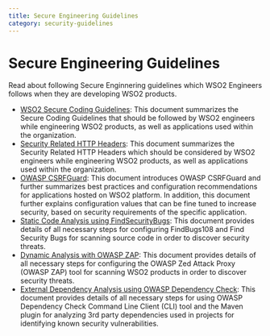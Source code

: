 ```yaml
---
title: Secure Engineering Guidelines
category: security-guidelines
---
```


# Secure Engineering Guidelines
Read about following Secure Enginnering guidelines which WSO2 Engineers follows when they are developing WSO2 products.

* [WSO2 Secure Coding Guidelines]({{#base_path#}}/security-guidelines/secure-engineering-guidelines/secure-coding-guidlines/introduction/): This document summarizes the Secure Coding Guidelines that should be followed by WSO2 engineers while engineering WSO2 products, as well as applications used within the organization.
* [Security Related HTTP Headers]({{#base_path#}}/security-guidelines/secure-engineering-guidelines/security-related-http-headers/): This document summarizes the Security Related HTTP Headers which should be considered by WSO2 engineers while engineering WSO2 products, as well as applications used within the organization.
* [OWASP CSRFGuard]({{#base_path#}}/security-guidelines/secure-engineering-guidelines/owasp-csrf-guard/): This document introduces OWASP CSRFGuard and further summarizes best practices and configuration recommendations for applications hosted on WSO2 platform. In addition, this document further explains configuration values that can be fine tuned to increase security, based on security requirements of the specific application.
* [Static Code Analysis using FindSecurityBugs]({{#base_path#}}/security-guidelines/secure-engineering-guidelines/static-code-analysis-using-findsecuritybugs/): This document provides details of all necessary steps for configuring FindBugs108 and Find Security Bugs for scanning source code in order to discover security threats.
* [Dynamic Analysis with OWASP ZAP]({{#base_path#}}/security-guidelines/secure-engineering-guidelines/dynamic-analysis-with-owasp-zap/): This document provides details of all necessary steps for configuring the OWASP Zed Attack Proxy (OWASP ZAP) tool for scanning WSO2 products in order to discover security threats.
* [External Dependency Analysis using OWASP Dependency Check]({{#base_path#}}/security-guidelines/secure-engineering-guidelines/external-dependency-analysis-analysis-using-owasp-dependency-check/): This document provides details of all necessary steps for using OWASP Dependency Check Command Line Client (CLI) tool and the Maven plugin for analyzing 3rd party dependencies used in projects for identifying known security vulnerabilities.
